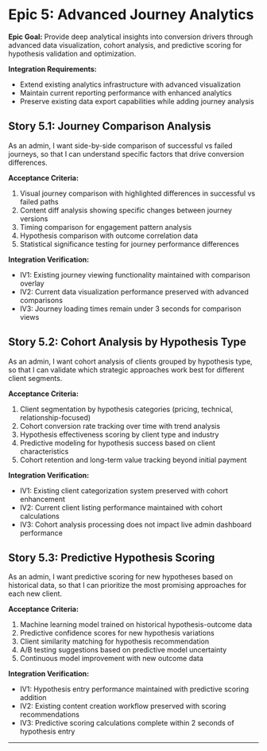 # Epic 5: Advanced Journey Analytics

**Epic Goal:** Provide deep analytical insights into conversion drivers through advanced data visualization, cohort analysis, and predictive scoring for hypothesis validation and optimization.

**Integration Requirements:**
- Extend existing analytics infrastructure with advanced visualization
- Maintain current reporting performance with enhanced analytics
- Preserve existing data export capabilities while adding journey analysis

## Story 5.1: Journey Comparison Analysis

As an admin,
I want side-by-side comparison of successful vs failed journeys,
so that I can understand specific factors that drive conversion differences.

**Acceptance Criteria:**
1. Visual journey comparison with highlighted differences in successful vs failed paths
2. Content diff analysis showing specific changes between journey versions
3. Timing comparison for engagement pattern analysis
4. Hypothesis comparison with outcome correlation data
5. Statistical significance testing for journey performance differences

**Integration Verification:**
- IV1: Existing journey viewing functionality maintained with comparison overlay
- IV2: Current data visualization performance preserved with advanced comparisons
- IV3: Journey loading times remain under 3 seconds for comparison views

## Story 5.2: Cohort Analysis by Hypothesis Type

As an admin,
I want cohort analysis of clients grouped by hypothesis type,
so that I can validate which strategic approaches work best for different client segments.

**Acceptance Criteria:**
1. Client segmentation by hypothesis categories (pricing, technical, relationship-focused)
2. Cohort conversion rate tracking over time with trend analysis
3. Hypothesis effectiveness scoring by client type and industry
4. Predictive modeling for hypothesis success based on client characteristics
5. Cohort retention and long-term value tracking beyond initial payment

**Integration Verification:**
- IV1: Existing client categorization system preserved with cohort enhancement
- IV2: Current client listing performance maintained with cohort calculations
- IV3: Cohort analysis processing does not impact live admin dashboard performance

## Story 5.3: Predictive Hypothesis Scoring

As an admin,
I want predictive scoring for new hypotheses based on historical data,
so that I can prioritize the most promising approaches for each new client.

**Acceptance Criteria:**
1. Machine learning model trained on historical hypothesis-outcome data
2. Predictive confidence scores for new hypothesis variations
3. Client similarity matching for hypothesis recommendation
4. A/B testing suggestions based on predictive model uncertainty
5. Continuous model improvement with new outcome data

**Integration Verification:**
- IV1: Hypothesis entry performance maintained with predictive scoring addition
- IV2: Existing content creation workflow preserved with scoring recommendations
- IV3: Predictive scoring calculations complete within 2 seconds of hypothesis entry

---

